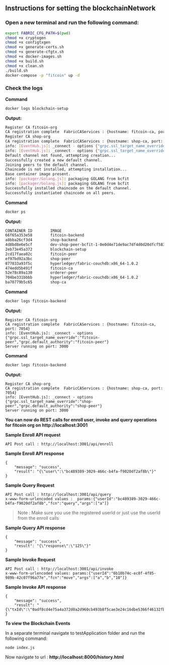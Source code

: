 ## Instructions for setting the blockchainNetwork

### Open a new terminal and run the following command:
```bash
export FABRIC_CFG_PATH=$(pwd)
chmod +x cryptogen
chmod +x configtxgen
chmod +x generate-certs.sh
chmod +x generate-cfgtx.sh
chmod +x docker-images.sh
chmod +x build.sh
chmod +x clean.sh
./build.sh
docker-compose -p "fitcoin" up -d
```

###  Check the logs

**Command**
```bash
docker logs blockchain-setup
```
**Output:**
```bash
Register CA fitcoin-org
CA registration complete  FabricCAServices : {hostname: fitcoin-ca, port: 7054}
Register CA shop-org
CA registration complete  FabricCAServices : {hostname: shop-ca, port: 7054}
info: [EventHub.js]: _connect - options {"grpc.ssl_target_name_override":"shop-peer","grpc.default_authority":"shop-peer"}
info: [EventHub.js]: _connect - options {"grpc.ssl_target_name_override":"fitcoin-peer","grpc.default_authority":"fitcoin-peer"}
Default channel not found, attempting creation...
Successfully created a new default channel.
Joining peers to the default channel.
Chaincode is not installed, attempting installation...
Base container image present.
info: [packager/Golang.js]: packaging GOLANG from bcfit
info: [packager/Golang.js]: packaging GOLANG from bcfit
Successfully installed chaincode on the default channel.
Successfully instantiated chaincode on all peers.
```

**Command**
```bash
docker ps
```
**Output:**
```bash
CONTAINER ID        IMAGE                                                                                    COMMAND                  CREATED             STATUS              PORTS                                            NAMES
66f65a353e58        fitcoin-backend                                                                          "node index.js"          20 seconds ago      Up 23 seconds       0.0.0.0:3001->3000/tcp                           fitcoin-backend
a8bba26cf3d4        shop-backend                                                                             "node index.js"          20 seconds ago      Up 24 seconds       0.0.0.0:3002->3000/tcp                           shop-backend
4d8bd8e6e5cf        dev-shop-peer-bcfit-1-0e0d4e71de9ac7df4d0d20dfcf583e3e63227edda600fe338485053387e09c50   "chaincode -peer.add…"   4 minutes ago       Up 4 minutes                                                         dev-shop-peer-bcfit-1
2eb73e45a372        blockchain-setup                                                                         "node index.js"          5 minutes ago       Up 5 minutes        3000/tcp                                         blockchain-setup
2cd17faea02c        fitcoin-peer                                                                             "peer node start"        5 minutes ago       Up 5 minutes        0.0.0.0:8051->7051/tcp, 0.0.0.0:8053->7053/tcp   fitcoin-peer
ef97bd92a3bc        shop-peer                                                                                "peer node start"        5 minutes ago       Up 5 minutes        0.0.0.0:7051->7051/tcp, 0.0.0.0:7053->7053/tcp   shop-peer
877033a93f5c        hyperledger/fabric-couchdb:x86_64-1.0.2                                                  "tini -- /docker-ent…"   5 minutes ago       Up 5 minutes        4369/tcp, 9100/tcp, 0.0.0.0:5984->5984/tcp       couchdb0
474edd5b491f        fitcoin-ca                                                                               "fabric-ca-server st…"   5 minutes ago       Up 5 minutes        0.0.0.0:8054->7054/tcp                           fitcoin-ca
52e78c89a130        orderer-peer                                                                             "orderer"                5 minutes ago       Up 5 minutes        0.0.0.0:7050->7050/tcp                           orderer0
704be331bbbb        hyperledger/fabric-couchdb:x86_64-1.0.2                                                  "tini -- /docker-ent…"   5 minutes ago       Up 5 minutes        4369/tcp, 9100/tcp, 0.0.0.0:6984->5984/tcp       couchdb1
ba70779b5c65        shop-ca                                                                                  "fabric-ca-server st…"   5 minutes ago       Up 5 minutes        0.0.0.0:7054->7054/tcp                           shop-ca
```
**Command**
```bash
docker logs fitcoin-backend
```
**Output:**
```
Register CA fitcoin-org
CA registration complete  FabricCAServices : {hostname: fitcoin-ca, port: 7054}
info: [EventHub.js]: _connect - options {"grpc.ssl_target_name_override":"fitcoin-peer","grpc.default_authority":"fitcoin-peer"}
Server running on port: 3000
```

**Command**
```bash
docker logs fitcoin-backend
```
**Output:**
```
Register CA shop-org
CA registration complete  FabricCAServices : {hostname: shop-ca, port: 7054}
info: [EventHub.js]: _connect - options {"grpc.ssl_target_name_override":"shop-peer","grpc.default_authority":"shop-peer"}
Server running on port: 3000
```

**You can now do REST calls for enroll user, invoke and query operations for fitcoin org on http://localhost:3001**

**Sample Enroll API request**
```
API Post call : http://localhost:3001/api/enroll
```
**Sample Enroll API response**
```
{
    "message": "success",
    "result": "{\"user\":\"bc489389-3029-466c-b4fa-f9020df2af8b\"}"
}
```
**Sample Query Request**
```
API Post call : http://localhost:3001/api/query
x-www-form-urlencoded values :  params:{"userId":"bc489389-3029-466c-b4fa-f9020df2af8b","fcn":"query","args":["a"]}
```
>Note : Make sure you use the registered userId or just use the userId from the enroll calls

**Sample Query API response**
```
{
    "message": "success",
    "result": "{\"response\":\"125\"}"
}
```

**Sample Invoke Request**
```
API Post call : http://localhost:3001/api/invoke
x-www-form-urlencoded values: params:{"userId":"6b10b74c-ec8f-4f85-989b-42c07f96a77e","fcn":"move","args":["a","b","10"]}
```

**Sample Invoke API response**
```
{
    "message": "success",
    "result": "{\"txId\":\"0adf8cd4e75a4a372d0a2d960cb493b8f5cae3e24c16dbe5366f46132fb7d7e2\"}"
}
```
**To view the Blockchain Events**

In a separate terminal navigate to testApplication folder and run the following command:
```
node index.js
```
Now navigate to url : **http://localhost:8000/history.html**

